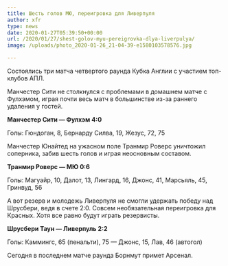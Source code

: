 ```yaml
---
title: Шесть голов МЮ, переигровка для Ливерпуля
author: xfr
type: news
date: 2020-01-27T05:39:50+00:00
url: /2020/01/27/shest-golov-myu-pereigrovka-dlya-liverpulya/
image: /uploads/photo_2020-01-26_21-04-39-e1580103578576.jpg

---
```

Состоялись три матча четвертого раунда Кубка Англии с участием топ-клубов АПЛ.

Манчестер Сити не столкнулся с проблемами в домашнем матче с Фулхэмом, играя почти весь матч в большинстве из-за раннего удаления у гостей.

**Манчестер Сити &#8212; Фулхэм 4:0**
  
Голы: Гюндоган, 8, Бернарду Силва, 19, Жезус, 72, 75

Манчестер Юнайтед на ужасном поле Транмир Роверс уничтожил соперника, забив шесть голов и играя неосновным составом.

**Транмир Роверс &#8212; МЮ 0:6**
  
Голы: Магуайр, 10, Далот, 13, Лингард, 16, Джонс, 41, Марсьяль, 45, Гринвуд, 56

А вот резерв и молодежь Ливерпуля не смогли удержать победу над Шрусбери, ведя в счете 2:0. Совсем необязательная переигровка для Красных. Хотя все равно будут играть резервисты.

**Шрусбери Таун &#8212; Ливерпуль 2:2**
  
Голы: Каммингс, 65 (пенальти), 75 &#8212; Джонс, 15, Лав, 46 (автогол)

Сегодня в последнем матче раунда Борнмут примет Арсенал.
